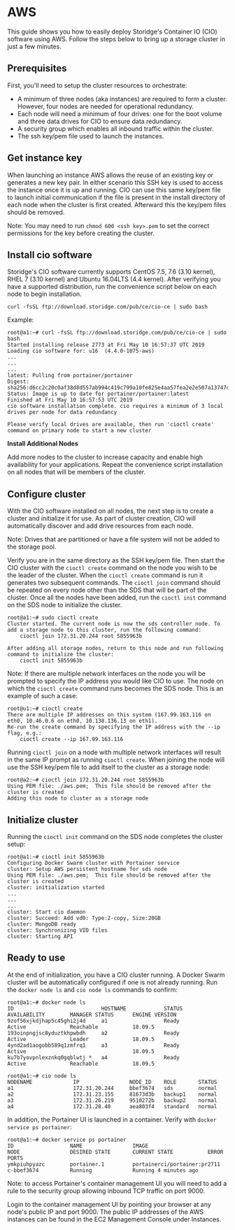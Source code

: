 # AWS

This guide shows you how to easily deploy Storidge's Container IO (CIO) software using AWS. Follow the steps below to bring up a storage cluster in just a few minutes.

## Prerequisites
First, you'll need to setup the cluster resources to orchestrate:
- A minimum of three nodes (aka instances) are required to form a cluster. However, four nodes are needed for operational redundancy.
- Each node will need a minimum of four drives: one for the boot volume and three data drives for CIO to ensure data redundancy.
- A security group which enables all inbound traffic within the cluster.
- The ssh key/pem file used to launch the instances.

## Get instance key
When launching an instance AWS allows the reuse of an existing key or generates a new key pair. In either scenario this SSH key is used to access the instance once it is up and running. CIO can use this same key/pem file to launch initial communication if the file is present in the install directory of each node when the cluster is first created. Afterward this the key/pem files should be removed.

Note: You may need to run `chmod 600 <ssh key>.pem` to set the correct permissions for the key before creating the cluster.

## Install cio software
Storidge's CIO software currently supports CentOS 7.5, 7.6 (3.10 kernel), RHEL 7 (3.10 kernel) and Ubuntu 16.04LTS (4.4 kernel). After verifying you have a supported distribution, run the convenience script below on each node to begin installation.

`curl -fsSL ftp://download.storidge.com/pub/ce/cio-ce | sudo bash`

Example:
```
root@a1:~# curl -fsSL ftp://download.storidge.com/pub/ce/cio-ce | sudo bash
Started installing release 2773 at Fri May 10 16:57:37 UTC 2019
Loading cio software for: u16  (4.4.0-1075-aws)
...
...
...
latest: Pulling from portainer/portainer
Digest: sha256:d6cc2c20c0af38d8d557ab994c419c799a10fe825e4aa57fea2e2e507a13747d
Status: Image is up to date for portainer/portainer:latest
Finished at Fri May 10 16:57:53 UTC 2019
cio software installation complete. cio requires a minimum of 3 local drives per node for data redundancy

Please verify local drives are available, then run 'cioctl create' command on primary node to start a new cluster
```

**Install Additional Nodes**

Add more nodes to the cluster to increase capacity and enable high availability for your applications. Repeat the convenience script installation on all nodes that will be members of the cluster.

## Configure cluster
With the CIO software installed on all nodes, the next step is to create a cluster and initialize it for use. As part of cluster creation, CIO will automatically discover and add drive resources from each node.

Note: Drives that are partitioned or have a file system will not be added to the storage pool.

Verify you are in the same directory as the SSH key/pem file. Then start the CIO cluster with the `cioctl create` command on the node you wish to be the leader of the cluster. When the `cioctl create` command is run it generates two subsequent commands. The `cioctl join` command should be repeated on every node other than the SDS that will be part of the cluster. Once all the nodes have been added, run the `cioctl init` command on the SDS node to initialize the cluster.
```
root@a1:~# sudo cioctl create
Cluster started. The current node is now the sds controller node. To add a storage node to this cluster, run the following command:
    cioctl join 172.31.20.244 root 5855963b

After adding all storage nodes, return to this node and run following command to initialize the cluster:
    cioctl init 5855963b
```

Note: If there are multiple network interfaces on the node you will be prompted to specify the IP address you would like CIO to use. The node on which the `cioctl create` command runs becomes the SDS node. This is an example of such a case:
```
root@u1:~# cioctl create
There are multiple IP addresses on this system (167.99.163.116 on eth0, 10.46.0.6 on eth0, 10.138.136.13 on eth1).
Re-run the create command by specifying the IP address with the --ip flag, e.g.:
    cioctl create --ip 167.99.163.116
```

Running `cioctl join` on a node with multiple network interfaces will result in the same IP prompt as running `cioctl create`.
When joining the node will use the SSH key/pem file to add itself to the cluster as a storage node:
```
root@a2:~# cioctl join 172.31.20.244 root 5855963b
Using PEM file: ./aws.pem;  This file should be removed after the cluster is created
Adding this node to cluster as a storage node
```

## Initialize cluster
Running the `cioctl init` command on the SDS node completes the cluster setup:
```
root@a1:~# cioctl init 5855963b
Configuring Docker Swarm cluster with Portainer service
cluster: Setup AWS persistent hostname for sds node
Using PEM file: ./aws.pem;  This file should be removed after the cluster is created
cluster: initialization started
...
...
...
cluster: Start cio daemon
cluster: Succeed: Add vd0: Type:2-copy, Size:20GB
cluster: MongoDB ready
cluster: Synchronizing VID files
cluster: Starting API
```

## Ready to use
At the end of initialization, you have a CIO cluster running. A Docker Swarm cluster will be automatically configured if one is not already
running. Run the `docker node ls` and `cio node ls` commands to confirm:

```
root@a1:~# docker node ls
ID                            HOSTNAME            STATUS              AVAILABILITY        MANAGER STATUS      ENGINE VERSION
9zof56xjkdjhap5c45ghi2j4d     a1                  Ready               Active              Reachable           18.09.5
193oinpngjsc8yduztkhpwbdh     a2                  Ready               Active              Leader              18.09.5
4ynd2ad1aogobb589q1zmfrq1     a3                  Ready               Active                                  18.09.5
ku7b7yovpnlexznkq0gqblwtj *   a4                  Ready               Active              Reachable           18.09.5

root@a1:~# cio node ls
NODENAME             IP                NODE_ID    ROLE       STATUS
a1                   172.31.20.244     bbef3674   sds        normal     
a2                   172.31.23.155     81673d3b   backup1    normal     
a3                   172.31.26.219     9510272b   backup2    normal     
a4                   172.31.28.40      aea803f4   standard   normal
```

In addition, the Portainer UI is launched in a container. Verify with `docker service ps portainer`:
```
root@a1:~# docker service ps portainer
ID                  NAME                IMAGE                          NODE                DESIRED STATE       CURRENT STATE           ERROR               PORTS
ymkpiuhpyazc        portainer.1         portainerci/portainer:pr2711   c-bbef3674          Running             Running 4 minutes ago    
```

Note: to access Portainer's container management UI you will need to add a rule to the security group allowing inbound TCP traffic on port 9000.

Login to the container management UI by pointing your browser at any node's public IP and port 9000. The public IP addresses of the AWS instances can be found in the EC2 Management Console under Instances.
